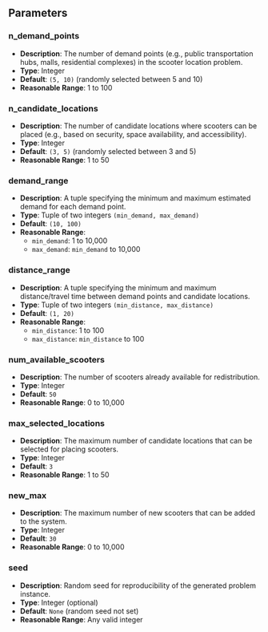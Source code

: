 ## Parameters

### n_demand_points

- **Description**: The number of demand points (e.g., public transportation hubs, malls, residential complexes) in the scooter location problem.
- **Type**: Integer
- **Default**: `(5, 10)` (randomly selected between 5 and 10)
- **Reasonable Range**: 1 to 100

### n_candidate_locations

- **Description**: The number of candidate locations where scooters can be placed (e.g., based on security, space availability, and accessibility).
- **Type**: Integer
- **Default**: `(3, 5)` (randomly selected between 3 and 5)
- **Reasonable Range**: 1 to 50

### demand_range

- **Description**: A tuple specifying the minimum and maximum estimated demand for each demand point.
- **Type**: Tuple of two integers `(min_demand, max_demand)`
- **Default**: `(10, 100)`
- **Reasonable Range**:
  - `min_demand`: 1 to 10,000
  - `max_demand`: `min_demand` to 10,000

### distance_range

- **Description**: A tuple specifying the minimum and maximum distance/travel time between demand points and candidate locations.
- **Type**: Tuple of two integers `(min_distance, max_distance)`
- **Default**: `(1, 20)`
- **Reasonable Range**:
  - `min_distance`: 1 to 100
  - `max_distance`: `min_distance` to 100

### num_available_scooters

- **Description**: The number of scooters already available for redistribution.
- **Type**: Integer
- **Default**: `50`
- **Reasonable Range**: 0 to 10,000

### max_selected_locations

- **Description**: The maximum number of candidate locations that can be selected for placing scooters.
- **Type**: Integer
- **Default**: `3`
- **Reasonable Range**: 1 to 50

### new_max

- **Description**: The maximum number of new scooters that can be added to the system.
- **Type**: Integer
- **Default**: `30`
- **Reasonable Range**: 0 to 10,000

### seed

- **Description**: Random seed for reproducibility of the generated problem instance.
- **Type**: Integer (optional)
- **Default**: `None` (random seed not set)
- **Reasonable Range**: Any valid integer